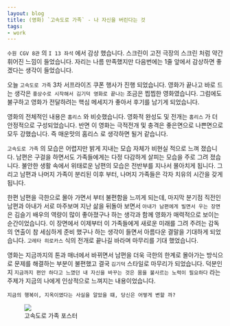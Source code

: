 ```yaml
---
layout: blog
title: (영화) `고속도로 가족` - 나 자신을 버린다는 것
tags: 
- work
---
```


`수원 CGV 8관` 의 `I 13 좌석` 에서 감상 했습니다. 스크린이 고전 극장의 스크린 처럼 약간 휘어진 느낌이 들었습니다. 자리는 나름 만족했지만 다음번에는 1줄 앞에서 감상하면 좋겠다는 생각이 들었습니다.

오늘 `고속도로 가족` 3차 서프라이즈 쿠폰 행사가 진행 되었습니다. 영화가 끝나고 바로 드는 생각은 `홍상수로 시작해서 김기덕 영화로 끝나는` 조금은 찝찝한 영화였습니다. 그럼에도 불구하고 영화가 전달하려는 핵심 메세지가 좋아서 후기를 남기게 되었습니다.


영화의 전체적인 내용은 `홈리스` 와 비슷했습니다. 영화적 완성도 및 전개는 `홈리스` 가 더 안정적으로 구성되었습니다. 반면 이 영화는 극적전개 및 충격은 좋은면으로 나쁜면으로 모두 강했습니다. 즉 매운맛의 홈리스 로 생각하면 될거 같습니다.

`고속도로 가족` 의 모습은 어렵지만 밝게 지내는 모습 자체가 비현실 적으로 느껴 졌습니다. 남편은 구걸을 하면서도 가족들에게는 다정 다감하게 살피는 모습을 주로 그려 졌습니다. 불안한 생활 속에서 위태로운 남편의 모습은 전반부를 지나서 몰아치게 됩니다. 그리고 남편과 나머지 가족이 분리된 이후 부터, 나머지 가족들은 각자 치유의 시간을 갖게 됩니다.

한편 남편을 극한으로 몰아 가면서 부터 불편함을 느끼게 되는데, 마지막 분기점 직전인 남편과 아내가 서로 마주보며 지난 삶을 뒤돌아 보면서 `아내가 남편에게 빌면서 우는 장면` 은 김슬기 배우의 역량이 많이 좋아졌구나 하는 생각과 함께 영화가 매력적으로 보이는 순간이었습니다. 이 장면에서 이제부터 이 가족들에게 새로운 미래를 그려 주려는 감독의 연출이 참 세심하게 준비 했구나 하는 생각이 들면서 아름다운 결말을 기대하게 되었습니다. `고레타 히로카스` 식의 전개로 끝나길 바라며 마무리를 기대 했었습니다.

영화는 지금까지의 톤과 매너에서 바뀌면서 남편을 더욱 극한의 한계로 몰아가는 방식으로 문제를 해결하는 부분이 불편했고 결국 `김기덕` 스타일로 마무리가 되었습니다. 덕분인지 `지금까지 편안 하다고 느꼈던 내 자신을 바꾸는 것은 몸을 불사르는 노력이 필요하다` 라는 주제가 지금의 나에게 인상적으로 느껴지는 내용이었습니다.

`지금의 행복이, 지옥이였다는 사실을 알았을 떄, 당신은 어떻게 변할 까?`

<figure class="align-center">
  <img src="{{site.baseurl}}/assets/movie/road-family.jpg">
  <figcaption>고속도로 가족 포스터</figcaption>
</figure>